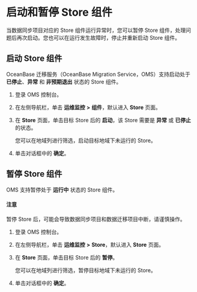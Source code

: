 # 启动和暂停 Store 组件

当数据同步项目对应的 Store 组件运行异常时，您可以暂停 Store 组件，处理问题后再次启动。您也可以在运行发生故障时，停止并重新启动 Store 组件。

## 启动 Store 组件

OceanBase 迁移服务（OceanBase Migration Service，OMS）支持启动处于 **已停止**、**异常** 和 **非预期退出** 状态的 Store 组件。

1. 登录 OMS 控制台。

2. 在左侧导航栏，单击 **运维监控** **\>** **组件**，默认进入 **Store** 页面。

3. 在 **Store** 页面，单击目标 Store 后的 **启动**，该 Store 需要是 **异常** 或 **已停止** 的状态。

    您可以在地域列进行筛选，启动目标地域下未运行的 Store。

4. 单击对话框中的 **确定**。

## 暂停 Store 组件

OMS 支持暂停处于 **运行中** 状态的 Store 组件。

  <main id="notice" type='notice'>
    <h4>注意</h4>
    <p>暂停 Store 后，可能会导致数据同步项目和数据迁移项目中断，请谨慎操作。</p>
  </main>

1. 登录 OMS 控制台。

2. 在左侧导航栏，单击 **运维监控** **\>** **Store**，默认进入 **Store** 页面。

3. 在 **Store** 页面，单击目标 Store 后的 **暂停**。

   您可以在地域列进行筛选，暂停目标地域下未运行的 Store。

4. 单击对话框中的 **确定**。
